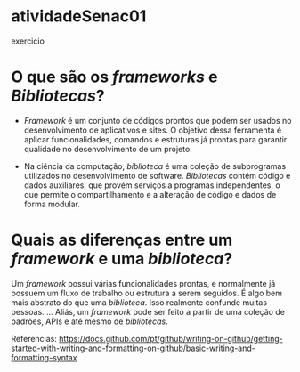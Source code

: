 # atividadeSenac01
exercicio 

# O que são os *frameworks* e *Bibliotecas*? 

- *Framework* é um conjunto de códigos prontos que podem ser usados no desenvolvimento de aplicativos e sites. O objetivo dessa ferramenta é aplicar funcionalidades, comandos e estruturas já prontas para garantir qualidade no desenvolvimento de um projeto.

- Na ciência da computação, *biblioteca* é uma coleção de subprogramas utilizados no desenvolvimento de software. *Bibliotecas* contém código e dados auxiliares, que provém serviços a programas independentes, o que permite o compartilhamento e a alteração de código e dados de forma modular.

# Quais as diferenças entre um *framework* e uma *biblioteca*?

Um *framework* possui várias funcionalidades prontas, e normalmente já possuem um fluxo de trabalho ou estrutura a serem seguidos. É algo bem mais abstrato do que uma *biblioteca*. Isso realmente confunde muitas pessoas. ... Aliás, um *framework* pode ser feito a partir de uma coleção de padrões, APIs e até mesmo de *bibliotecas*.


Referencias: https://docs.github.com/pt/github/writing-on-github/getting-started-with-writing-and-formatting-on-github/basic-writing-and-formatting-syntax
